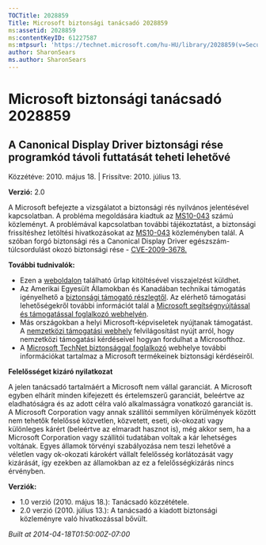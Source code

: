 ```yaml
---
TOCTitle: 2028859
Title: Microsoft biztonsági tanácsadó 2028859
ms:assetid: 2028859
ms:contentKeyID: 61227587
ms:mtpsurl: 'https://technet.microsoft.com/hu-HU/library/2028859(v=Security.10)'
author: SharonSears
ms.author: SharonSears
---
```




Microsoft biztonsági tanácsadó 2028859
======================================

A Canonical Display Driver biztonsági rése programkód távoli futtatását teheti lehetővé
---------------------------------------------------------------------------------------

Közzétéve: 2010. május 18. | Frissítve: 2010. július 13.

**Verzió:** 2.0

A Microsoft befejezte a vizsgálatot a biztonsági rés nyilvános jelentésével kapcsolatban. A probléma megoldására kiadtuk az [MS10-043](http://go.microsoft.com/fwlink/?linkid=194164) számú közleményt. A problémával kapcsolatban további tájékoztatást, a biztonsági frissítéshez letöltési hivatkozásokat az [MS10-043](http://go.microsoft.com/fwlink/?linkid=194164) közleményben talál. A szóban forgó biztonsági rés a Canonical Display Driver egészszám-túlcsordulást okozó biztonsági rése - [CVE-2009-3678.](http://www.cve.mitre.org/cgi-bin/cvename.cgi?name=cve-2009-3678)

**További tudnivalók:**

-   Ezen a [weboldalon](https://support.microsoft.com/common/survey.aspx?scid=sw;en;1257&amp;showpage=1&amp;ws=technet&amp;sd=tech) található űrlap kitöltésével visszajelzést küldhet.
-   Az Amerikai Egyesült Államokban és Kanadában technikai támogatás igényelhető a [biztonsági támogató részlegtől](http://go.microsoft.com/fwlink/?linkid=21131). Az elérhető támogatási lehetőségekről további információt talál a [Microsoft segítségnyújtással és támogatással foglalkozó webhelyén](http://support.microsoft.com).
-   Más országokban a helyi Microsoft-képviseletek nyújtanak támogatást. A [nemzetközi támogatási webhely](http://go.microsoft.com/fwlink/?linkid=21155) felvilágosítást nyújt arról, hogy nemzetközi támogatási kérdéseivel hogyan fordulhat a Microsofthoz.
-   A [Microsoft TechNet biztonsággal foglalkozó](http://go.microsoft.com/fwlink/?linkid=21132) webhelye további információkat tartalmaz a Microsoft termékeinek biztonsági kérdéseiről.

**Felelősséget kizáró nyilatkozat**

A jelen tanácsadó tartalmáért a Microsoft nem vállal garanciát. A Microsoft egyben elhárít minden kifejezett és értelemszerű garanciát, beleértve az eladhatóságra és az adott célra való alkalmasságra vonatkozó garanciát is. A Microsoft Corporation vagy annak szállítói semmilyen körülmények között nem tehetők felelőssé közvetlen, közvetett, eseti, ok-okozati vagy különleges kárért (beleértve az elmaradt hasznot is), még akkor sem, ha a Microsoft Corporation vagy szállítói tudatában voltak a kár lehetséges voltának. Egyes államok törvényi szabályozása nem teszi lehetővé a véletlen vagy ok-okozati károkért vállalt felelősség korlátozását vagy kizárását, így ezekben az államokban az ez a felelősségkizárás nincs érvényben.

**Verziók:**

-   1.0 verzió (2010. május 18.): Tanácsadó közzététele.
-   2.0 verzió (2010. július 13.): A tanácsadó a kiadott biztonsági közleményre való hivatkozással bővült.

*Built at 2014-04-18T01:50:00Z-07:00*
